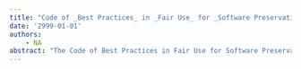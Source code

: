 ```yaml
---
title: "Code of _Best Practices_ in _Fair Use_ for _Software Preservation_"
date: '2999-01-01'
authors: 
    - NA
abstract: "The Code of Best Practices in Fair Use for Software Preservation provides clear guidance on the legality of archiving legacy software to ensure continued access to digital files of all..."
---
```



